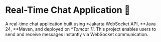
# Real-Time Chat Application 💬

A real-time chat application built using *Jakarta WebSocket API, **Java 24, **Maven, and deployed on **Tomcat 11*. This project enables users to send and receive messages instantly via WebSocket communication.
